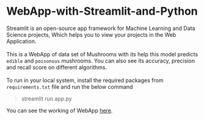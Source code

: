 # WebApp-with-Streamlit-and-Python

Streamlit is an open-source app framework for Machine Learning and Data Science projects, Which helps you to view your projects in the Web Application.
</br>
</br>
This is a WebApp of data set of Mushrooms with its help this model predicts `edible` and `poisonous` mushrooms. You can also see its accuracy, precision and recall score on different algorithms.
</br>
</br>
To run in your local system, install the required packages from `requirements.txt` file and run the below command

>streamlit run app.py

You can see the working of WebApp [here](https://ml-in-webapp.herokuapp.com/).
